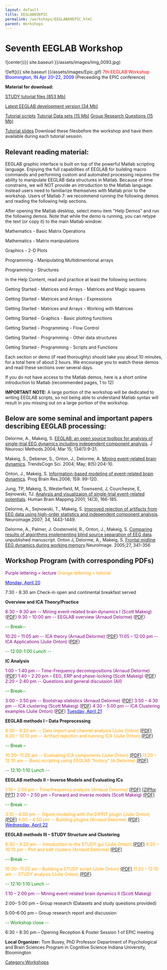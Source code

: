 ```yaml
---
layout: default
title: EEGLAB09EPIC
permalink: /workshops/EEGLAB09EPIC.html
parent: Workshops
---
```


Seventh EEGLAB Workshop
=======================

![center]({{ site.baseurl }}/assets/images/Img_0093.jpg)

![left]({{ site.baseurl }}/assets/images/Epic.gif) <font color=red>7th EEGLAB
Workshop</font>
<font color=blue>Bloomington, IN
Apr 20–22, 2009</font>
(Preceeding the EPIC conference)



**Material for download:**

[STUDY tutorial files (853 Mb)](ftp://sccn.ucsd.edu/pub/STUDY.zip)

[Latest EEGLAB development version (34
Mb)](ftp://sccn.ucsd.edu/pub/eeglab6.1b.zip)

[Tutorial scripts](https://sccn.ucsd.edu/githubwiki/pdfs/Practicum_scripts.zip)
[Tutorial Data sets (15 Mb)](https://sccn.ucsd.edu/githubwiki/pdfs/Data.zip)
[Group Research Questions (15
Mb)](/Media:ProjectQuestions.doc "wikilink")

[Tutorial slides](https://sccn.ucsd.edu/githubwiki/pdfs/Slides.zip) Download these filesbefore the workshop and have them available during each tutorial
session.

Relevant reading material:
--------------------------

EEGLAB graphic interface is built on top of the powerful Matlab
scripting language. Enjoying the full capabilities of EEGLAB for
building macro commands and performing custom and automated processing
requires the ability to manipulate EEGLAB data structures in Matlab.
Because of time constrains, we will NOT provide an introduction to the
Matlab language. Instead users need to familiarize themselves with
Matlab prior to the workshop. Users of Matlab 7: we recommend running
the following demos and reading the following help sections.

After opening the Matlab desktop, select menu item "Help Demos" and run
the following demos. Note that while the demo is running, you can retype
the text (or copy it) to the main Matlab window:



Mathematics - Basic Matrix Operations

Mathematics - Matrix manipulations

Graphics - 2-D Plots

Programming - Manipulating Multidimentional arrays

Programming - Structures


In the Help Content, read and practice at least the following sections:



Getting Started - Matrices and Arrays - Matrices and Magic squares

Getting Started - Matrices and Arrays - Expressions

Getting Started - Matrices and Arrays - Working with Matrices

Getting Started - Graphics - Basic plotting functions

Getting Started - Programming - Flow Control

Getting Started - Programming - Other data structures

Getting Started - Programming - Scripts and Functions

Each section or demo (if read thoroughly) should take you about 10
minutes, for a total here of about 2 hours. We encourage you to watch
these demos and read these sections over several days.

If you do not have access to the Matlab demos, here is a short online
introduction to Matlab (recommended pages, 1 to 12)

**IMPORTANT NOTE:** A large portion of the workshop will be dedicated to
writing EEGLAB scripts, so not being able to understand Matlab syntax
will result in you missing out on a large portion of the workshop.

Below are some seminal and important papers describing EEGLAB processing:
-------------------------------------------------------------------------

Delorme, A., Makeig, S. [EEGLAB: an open source toolbox for analysis of
single-trial EEG dynamics including independent component
analysis](https://sccn.ucsd.edu/githubwiki/pdfs/Eeglab_published.pdf). J Neurosci Methods.2004; Mar 15; 134(1):9-21.

Makeig, S., Debener, S., Onton, J., Delorme, A. [Mining event-related
brain dynamics](https://sccn.ucsd.edu/githubwiki/pdfs/Ticsreview_published.pdf). TrendsCogn Sci. 2004; May; 8(5):204-10.

Onton, J., Makeig, S. [Information-based modeling of event-related brain
dynamics](https://sccn.ucsd.edu/githubwiki/pdfs/Onton_pbr_published.pdf). Prog Brain Res.2006; 159: 99-120.

Jung, TP, Makeig, S, Westerfield, M, Townsend, J, Courchesne, E,
Sejnowski, TJ. [Analysis and visualizaion of single-trial event-related
potentials](https://sccn.ucsd.edu/githubwiki/pdfs/Jung_hbm01.pdf). Human Brain Mapping.2001; 14(3), 166-185.

Delorme, A., Sejnowski, T., Makeig, S. [Improved rejection of artifacts
from EEG data using high-order statistics and independent component
analysis](https://sccn.ucsd.edu/githubwiki/pdfs/Neuroimage2007_reformated.pdf). Neuroimage.2007; 34, 1443-1449.

Delorme, A., Palmer, J. Oostenveld, R., Onton, J., Makeig, S. [Comparing
results of algorithms implementing blind source separation of EEG
data](https://sccn.ucsd.edu/githubwiki/pdfs/Delorme_unpub.pdf). unpublished manuscript.
Onton J, Delorme, A., Makeig, S. [Frontal midline EEG dynamics during
working memory](https://sccn.ucsd.edu/githubwiki/pdfs/Onton_fmtheta_published.pdf).NeuroImage. 2005;27, 341-356

Workshop Program (with corresponding PDFs)
------------------------------------------

<font color=purple>Purple lettering = lecture</font>
<font color=orange>Orange lettering = tutorial</font>

<u><font color=blue>Monday, April 20</font></u>


7:30 - 8:30 am Check-in open and continental breakfast served

**Overview and ICA Theory/Practice**

<font color = purple>



8:30 – 9:30 am -- Mining event-related brain dynamics I (Scott Makeig)
([PDF](https://sccn.ucsd.edu/githubwiki/pdfs/Eeglab_intro.pdf‎))
9:30 – 10:00 am -- EEGLAB overview (Arnaud Delorme)
([PDF](https://sccn.ucsd.edu/githubwiki/pdfs/Lecture_eeglaboverview.pdf‎))

<font color = green>-- Break--</font>

10:20 – 11:05 am -- ICA theory (Arnaud Delorme)
([PDF](https://sccn.ucsd.edu/githubwiki/pdfs/Ica_indiana.pdf‎))
11:05 – 12:00 pm -- ICA Applications (Julie Onton)
([PDF](https://sccn.ucsd.edu/githubwiki/pdfs/Ica_application.pdf‎))
</font>



<font color = green>-- 12:00-1:00 Lunch --</font>

**IC Analysis**

<font color=purple>



1:00 – 1:40 pm -- Time-Frequency decomopositions (Arnaud Delorme)
([PDF](https://sccn.ucsd.edu/githubwiki/pdfs/Lecture_timefreq.pdf))
1:40 – 2:20 pm – EEG, ERP and phase-locking (Scott Makeig)
([PDF](https://sccn.ucsd.edu/githubwiki/pdfs/Indiana_phaselocking.pdf))
2:20 – 2:40 pm -- Questions and general discussion (All)</font>


<font color = green>-- Break--</font>

<font color = purple>3:00 – 3:50 pm -- Bootstrap statistics (Arnaud
Delorme) ([PDF](https://sccn.ucsd.edu/githubwiki/pdfs/Lecture_statistics.pdf))
3:50 – 4:30 pm -- ICA clustering (Scott Makeig)
([PDF](https://sccn.ucsd.edu/githubwiki/pdfs/Eeglab_indiana_clustering.pdf))
4:30 – 5:00 pm -- ICA Clustering examples (Julie Onton)
([PDF](https://sccn.ucsd.edu/githubwiki/pdfs/Clusteringexamples.pdf‎)) </font>
<u><font color=blue>Tuesday, April 21</font></u>


**EEGLAB methods I – Data Preprocessing**

<font color=orange>



8:30 – 9:20 am -- Data import and channel analysis (Julie Onton)
[(PDF)](https://sccn.ucsd.edu/githubwiki/pdfs/Practicum_1_data_import.pdf)
9:20 – 10:10 pm -- Artifact rejection and running ICA (Julie Onton)
[(PDF)](https://sccn.ucsd.edu/githubwiki/pdfs/Practicum_2_preprocess_ica.pdf)

<font color=green>-- Break –</font>

10:30– 11:20 am -- Evaluating ICA components (Julie Onton)
[(PDF)](https://sccn.ucsd.edu/githubwiki/pdfs/Practicum_3_evaluateics.pdf)
11:20 – 12:10 am -- Basic scripting using EEGLAB “history”
(A.Delorme)</font> [(PDF)](https://sccn.ucsd.edu/githubwiki/pdfs/Practicum_scripting.pdf)

<font color=green>-- 12:10-1:10 Lunch --</font>

**EEGLAB methods II – Inverse Models and Evaluating ICs**


<font color = orange>1:10 – 2:00 pm – Time/frequency analysis (Arnaud
Delorme)</font> [(PDF)](https://sccn.ucsd.edu/githubwiki/pdfs/Practicum_timefreq.pdf) [(ZIPfor PPT)](https://sccn.ucsd.edu/githubwiki/pdfs/Lecture_timefreq.zip)
<font color = purple>2:00 – 2:50 pm – Forward and inverse models (Scott
Makeig)</font> [(PDF)](https://sccn.ucsd.edu/githubwiki/pdfs/Dipfit_theory_indiana.pdf)

<font color = green>-- Break -- </font>

<font color = orange>3:10 – 4:00 pm -- Dipole modeling with the DIPFIT
plugin (Julie Onton)
[(PDF)](https://sccn.ucsd.edu/githubwiki/pdfs/Practicum_6_dipfitcoreg.pdf)
4:00 – 4:50 pm -- Building plugins (Arnaud Delorme)</font>
[(PDF)](https://sccn.ucsd.edu/githubwiki/pdfs/Eeglab_plugins.pdf)
<u><font color=blue>Wednesday, April 22</font></u>


**EEGLAB methods III – STUDY Structure and Clustering**

<font color=orange>



8:30 – 9:20 am -- Introduction to the STUDY gui (Julie Onton)
[(PDF)](https://sccn.ucsd.edu/githubwiki/pdfs/Practicum_8_studygui.pdf)
9:20 – 10:10 pm – Plot and edit clusters (Arnaud Delorme)
[(PDF)](https://sccn.ucsd.edu/githubwiki/pdfs/Practicum_studyplotedit.pdf)

<font color=green>-- Break -- </font>

10:30– 11:20 am – Building a STUDY script (Julie Onton)
[(PDF)](https://sccn.ucsd.edu/githubwiki/pdfs/Practicum_10_studyscripting.pdf)
11:20 – 12:10 am -- STUDY analysis (Julie Onton)</font>
[(PDF)](https://sccn.ucsd.edu/githubwiki/pdfs/Practicum_11_studyanalysis.pdf)

<font color=green>-- 12:10-1:10 Lunch --</font>

<font color=purple>1:10 – 2:00 pm -- Mining event-related brain dynamics
II (Scott Makeig)</font>

2:00– 5:00 pm – Group research (Datasets and study questions provided)

5:00–6:00 pm – Group research report and discussion



<font color=green>-- Workshop close --</font>

6:30 – 8:30 pm – Opening Reception & Poster Session 1 of EPIC meeting

**Local Organizer:** Tom Busey, PhD Professor Department of
Psychological and Brain Sciences Program in Cognitive Science Indiana
University, Bloomington

[Category:Workshops](/Category:Workshops "wikilink")